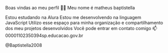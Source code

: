 Boas vindas ao meu perfil 💙💙
Meu nome é matheus baptistella

Estou estudando na Alura
Estou me desenvolvendo na linguagem JavaScript
Utilizo esse espaço para minha organização e compartilhamento dos meu projetos desenvolvidos
Você pode entrar em contato comigo 📫
00001102350394sp.educacao.gov.br

@Baptistella2008
